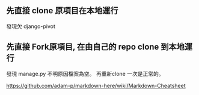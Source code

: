 ## 先直接 clone 原項目在本地運行
發現欠 django-pivot

## 先直接 Fork原項目, 在由自己的 repo clone 到本地運行
發現 manage.py 不明原因檔案為空。
再重新clone 一次是正常的。


https://github.com/adam-p/markdown-here/wiki/Markdown-Cheatsheet